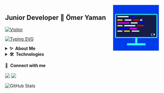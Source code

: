 <img align="right" alt="avatar" width="150" height="150" src="pp.jpg"> 

## Junior Developer 👋 Ömer Yaman

[![Visitor](https://visitor-badge.laobi.icu/badge?page_id=omeryamanofficial)](#)

[![Typing SVG](https://readme-typing-svg.herokuapp.com/?lines=Team+MeetVerse)](https://git.io/typing-svg)

<details>
  <summary><b>✨&nbsp;&nbsp;About&nbsp;Me</b></summary>
  <br/>

I am a Junior Developer with 5+ years of experience in developing softwares, games, websites and more.

</details> 

<details>
  <summary><b>🛠️&nbsp;&nbsp;Technologies</b></summary>
  <br/>
  
![Apache](https://img.shields.io/badge/Apache-%23D42029.svg?style=flat-square&logo=Apache&logoColor=white)
![Nginx](https://img.shields.io/badge/Nginx-%23009639.svg?style=flat-square&logo=Nginx&logoColor=white)
![HTML5](https://img.shields.io/badge/HTML5-%23E34F26.svg?style=flat-square&logo=HTML5&logoColor=white)
![CSS3](https://img.shields.io/badge/CSS3-%231572B6.svg?style=flat-square&logo=CSS3&logoColor=white)
![JavaScript](https://img.shields.io/badge/JavaScript-%23323330.svg?style=flat-square&logo=JavaScript&logoColor=%23F7DF1E)
![Chart.js](https://img.shields.io/badge/Chart.js-F5788D.svg?style=flat-square&logo=Chart.JS&logoColor=white)
![NodeJS](https://img.shields.io/badge/Node.JS-6DA55F?style=flat-square&logo=Node.JS&logoColor=white)
![NPM](https://img.shields.io/badge/NPM-%23000000.svg?style=flat-square&logo=NPM&logoColor=white)
![jQuery](https://img.shields.io/badge/JQuery-%230769AD.svg?style=flat-square&logo=JQuery&logoColor=white)
![TypeScript](https://img.shields.io/badge/TypeScript-%23007ACC.svg?style=flat-square&logo=TypeScript&logoColor=white)
![Bootstrap](https://img.shields.io/badge/Bootstrap-%23563D7C.svg?style=flat-square&logo=Bootstrap&logoColor=white)
![PHP](https://img.shields.io/badge/PHP-%23777BB4.svg?style=flat-square&logo=PHP&logoColor=white)
![Laravel](https://img.shields.io/badge/Laravel-%23FF2D20.svg?style=flat-square&logo=Laravel&logoColor=white)
![.Net](https://img.shields.io/badge/.NET-5C2D91?style=flat-square&logo=.NET&logoColor=white)
![C](https://img.shields.io/badge/C-%2300599C.svg?style=flat-square&logo=C&logoColor=white)
![C#](https://img.shields.io/badge/C%23-%23239120.svg?style=flat-square&logo=C-Sharp&logoColor=white)
![C++](https://img.shields.io/badge/C++-%2300599C.svg?style=flat-square&logo=C%2B%2B&logoColor=white)
![Java](https://img.shields.io/badge/Java-%23ED8B00.svg?style=flat-square&logo=Java&logoColor=white)
![Python](https://img.shields.io/badge/Python-3670A0?style=flat-square&logo=Python&logoColor=ffdd54)
![OpenCV](https://img.shields.io/badge/OpenCV-%23white.svg?style=flat-square&logo=OpenCV&logoColor=white)
![NumPy](https://img.shields.io/badge/NumPy-%23013243.svg?style=flat-square&logo=NumPy&logoColor=white)
![Keras](https://img.shields.io/badge/Keras-%23D00000.svg?style=flat-square&logo=Keras&logoColor=white)
![PyTorch](https://img.shields.io/badge/PyTorch-%23EE4C2C.svg?style=flat-square&logo=PyTorch&logoColor=white)
![TensorFlow](https://img.shields.io/badge/TensorFlow-%23FF6F00.svg?style=flat-square&logo=TensorFlow&logoColor=white)
![Lua](https://img.shields.io/badge/Lua-%232C2D72.svg?style=flat-square&logo=Lua&logoColor=white)
![CMake](https://img.shields.io/badge/CMake-%23008FBA.svg?style=flat-square&logo=CMake&logoColor=white)
![Docker](https://img.shields.io/badge/Docker-%230db7ed.svg?style=flat-square&logo=Docker&logoColor=white)
![Wireguard](https://img.shields.io/badge/Wireguard-%2388171A.svg?style=flat-square&logo=Wireguard&logoColor=white)
![Zigbee](https://img.shields.io/badge/Zigbee-%23EB0443.svg?style=flat-square&logo=Zigbee&logoColor=white)
![PowerShell](https://img.shields.io/badge/PowerShell-%235391FE.svg?style=flat-square&logo=Powershell&logoColor=white)
![Windows Terminal](https://img.shields.io/badge/Windows%20Terminal-%234D4D4D.svg?style=flat-square&logo=Windows-Terminal&logoColor=white)
![Git](https://img.shields.io/badge/Git-%23F05033.svg?style=flat-square&logo=Git&logoColor=white)

![Arduino](https://img.shields.io/badge/-Arduino-00979D?style=flat-square&logo=Arduino&logoColor=white)
![Raspberry Pi](https://img.shields.io/badge/-RaspberryPi-C51A4A?style=flat-square&logo=Raspberry-Pi)
![Android](https://img.shields.io/badge/Android-3DDC84?style=flat-square&logo=Android&logoColor=white)
![Linux](https://img.shields.io/badge/Linux-FCC624?style=flat-square&logo=Linux&logoColor=black)
![Ubuntu](https://img.shields.io/badge/Ubuntu-E95420?style=flat-square&logo=Ubuntu&logoColor=white)
![Kali](https://img.shields.io/badge/Kali-268BEE?style=flat-square&logo=KaliLinux&logoColor=white)
![Manjaro](https://img.shields.io/badge/Manjaro-35BF5C?style=flat-square&logo=Manjaro&logoColor=white)
![Windows](https://img.shields.io/badge/Windows-0078D6?style=flat-square&logo=Windows&logoColor=white)

![Heroku](https://img.shields.io/badge/Heroku-%23430098.svg?style=flat-square&logo=Heroku&logoColor=white)
![Google Cloud](https://img.shields.io/badge/GoogleCloud-%234285F4.svg?style=flat-square&logo=Google-Cloud&logoColor=white)
![DigitalOcean](https://img.shields.io/badge/DigitalOcean-%230167ff.svg?style=flat-square&logo=DigitalOcean&logoColor=white)
![Cloudflare](https://img.shields.io/badge/Cloudflare-F38020?style=flat-square&logo=Cloudflare&logoColor=white)
![AWS](https://img.shields.io/badge/AWS-%23FF9900.svg?style=flat-square&logo=Amazon-AWS&logoColor=white)
![MySQL](https://img.shields.io/badge/MySQL-%2300f.svg?style=flat-square&logo=MySQL&logoColor=white)
![MongoDB](https://img.shields.io/badge/MongoDB-%234ea94b.svg?style=flat-square&logo=MongoDB&logoColor=white)
![Firebase](https://img.shields.io/badge/Firebase-039BE5?style=flat-square&logo=Firebase&logoColor=white)

![OpenGL](https://img.shields.io/badge/OpenGL-%23FFFFFF.svg?style=flat-square&logo=OpenGL)
![Vulkan](https://img.shields.io/badge/-Vulkan-336791?style=flat-square&logo=Vulkan)
![WebGL](https://img.shields.io/badge/WebGL-990000?logo=WebGL&logoColor=white&style=flat-square)

![Unity](https://img.shields.io/badge/Unity-%23000000.svg?style=flat-square&logo=Unity&logoColor=white)

![Adobe Photoshop](https://img.shields.io/badge/Adobe%20Photoshop-%2331A8FF.svg?style=flat-square&logo=Adobe%20Photoshop&logoColor=white)
![Adobe Illustrator](https://img.shields.io/badge/Adobe%20Illustrator-%23FF9A00.svg?style=flat-square&logo=Adobe%20Illustrator&logoColor=white)
![Adobe Premiere Pro](https://img.shields.io/badge/Adobe%20Premiere%20Pro-9999FF.svg?style=flat-square&logo=Adobe%20Premiere%20Pro&logoColor=white)
![Adobe After Effects](https://img.shields.io/badge/Adobe%20After%20Effects-9999FF.svg?style=flat-square&logo=Adobe%20After%20Effects&logoColor=white)
![Aseprite](https://img.shields.io/badge/Aseprite-FFFFFF?style=flat-square&logo=Aseprite&logoColor=#7D929E)
![Blender](https://img.shields.io/badge/Blender-%23F5792A.svg?style=flat-square&logo=Blender&logoColor=white)
![Canva](https://img.shields.io/badge/Canva-%2300C4CC.svg?style=flat-square&logo=Canva&logoColor=white)

![Itch.io](https://img.shields.io/badge/Itch-%23FF0B34.svg?style=flat-square&logo=Itch.io&logoColor=white)
![Steam](https://img.shields.io/badge/Steam-%23000000.svg?style=flat%20square&logo=Steam&logoColor=white)

</details>

🔗 &nbsp;**Connect with me**
<br><br>
<a href="https://www.instagram.com/omeryamanofficial"><img src="https://img.shields.io/badge/Instagram-039BE5?style=for-the-badge&logo=Instagram&logoColor=white"></a>
<a href="https://www.linkedin.com/in/%C3%B6mer-yaman-205a1022a/"><img src="https://img.shields.io/badge/Linkedin-039BE5?style=for-the-badge&logo=Linkedin&logoColor=white"></a>

![GitHub Stats](https://github-readme-stats.vercel.app/api?username=omeryamanofficial&show_icons=true&theme=tokyonight)
